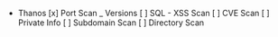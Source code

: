 - Thanos
[x] Port Scan _ Versions
[ ] SQL - XSS Scan 
[ ] CVE Scan
[ ] Private Info
[ ] Subdomain Scan
[ ] Directory Scan

